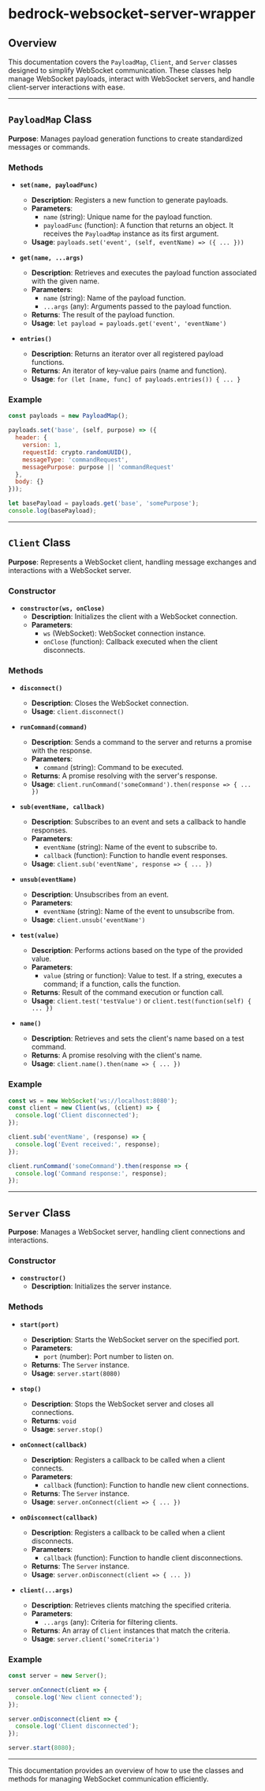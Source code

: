 # bedrock-websocket-server-wrapper

## Overview

This documentation covers the `PayloadMap`, `Client`, and `Server` classes designed to simplify WebSocket communication. These classes help manage WebSocket payloads, interact with WebSocket servers, and handle client-server interactions with ease.

---

## `PayloadMap` Class

**Purpose**: Manages payload generation functions to create standardized messages or commands.

### Methods

- **`set(name, payloadFunc)`**
  - **Description**: Registers a new function to generate payloads.
  - **Parameters**:
    - `name` (string): Unique name for the payload function.
    - `payloadFunc` (function): A function that returns an object. It receives the `PayloadMap` instance as its first argument.
  - **Usage**: `payloads.set('event', (self, eventName) => ({ ... }))`

- **`get(name, ...args)`**
  - **Description**: Retrieves and executes the payload function associated with the given name.
  - **Parameters**:
    - `name` (string): Name of the payload function.
    - `...args` (any): Arguments passed to the payload function.
  - **Returns**: The result of the payload function.
  - **Usage**: `let payload = payloads.get('event', 'eventName')`

- **`entries()`**
  - **Description**: Returns an iterator over all registered payload functions.
  - **Returns**: An iterator of key-value pairs (name and function).
  - **Usage**: `for (let [name, func] of payloads.entries()) { ... }`

### Example

```javascript
const payloads = new PayloadMap();

payloads.set('base', (self, purpose) => ({
  header: {
    version: 1,
    requestId: crypto.randomUUID(),
    messageType: 'commandRequest',
    messagePurpose: purpose || 'commandRequest'
  },
  body: {}
}));

let basePayload = payloads.get('base', 'somePurpose');
console.log(basePayload);
```

---

## `Client` Class

**Purpose**: Represents a WebSocket client, handling message exchanges and interactions with a WebSocket server.

### Constructor

- **`constructor(ws, onClose)`**
  - **Description**: Initializes the client with a WebSocket connection.
  - **Parameters**:
    - `ws` (WebSocket): WebSocket connection instance.
    - `onClose` (function): Callback executed when the client disconnects.

### Methods

- **`disconnect()`**
  - **Description**: Closes the WebSocket connection.
  - **Usage**: `client.disconnect()`

- **`runCommand(command)`**
  - **Description**: Sends a command to the server and returns a promise with the response.
  - **Parameters**:
    - `command` (string): Command to be executed.
  - **Returns**: A promise resolving with the server's response.
  - **Usage**: `client.runCommand('someCommand').then(response => { ... })`

- **`sub(eventName, callback)`**
  - **Description**: Subscribes to an event and sets a callback to handle responses.
  - **Parameters**:
    - `eventName` (string): Name of the event to subscribe to.
    - `callback` (function): Function to handle event responses.
  - **Usage**: `client.sub('eventName', response => { ... })`

- **`unsub(eventName)`**
  - **Description**: Unsubscribes from an event.
  - **Parameters**:
    - `eventName` (string): Name of the event to unsubscribe from.
  - **Usage**: `client.unsub('eventName')`

- **`test(value)`**
  - **Description**: Performs actions based on the type of the provided value.
  - **Parameters**:
    - `value` (string or function): Value to test. If a string, executes a command; if a function, calls the function.
  - **Returns**: Result of the command execution or function call.
  - **Usage**: `client.test('testValue')` or `client.test(function(self) { ... })`

- **`name()`**
  - **Description**: Retrieves and sets the client's name based on a test command.
  - **Returns**: A promise resolving with the client's name.
  - **Usage**: `client.name().then(name => { ... })`

### Example

```javascript
const ws = new WebSocket('ws://localhost:8080');
const client = new Client(ws, (client) => {
  console.log('Client disconnected');
});

client.sub('eventName', (response) => {
  console.log('Event received:', response);
});

client.runCommand('someCommand').then(response => {
  console.log('Command response:', response);
});
```

---

## `Server` Class

**Purpose**: Manages a WebSocket server, handling client connections and interactions.

### Constructor

- **`constructor()`**
  - **Description**: Initializes the server instance.

### Methods

- **`start(port)`**
  - **Description**: Starts the WebSocket server on the specified port.
  - **Parameters**:
    - `port` (number): Port number to listen on.
  - **Returns**: The `Server` instance.
  - **Usage**: `server.start(8080)`

- **`stop()`**
  - **Description**: Stops the WebSocket server and closes all connections.
  - **Returns**: `void`
  - **Usage**: `server.stop()`

- **`onConnect(callback)`**
  - **Description**: Registers a callback to be called when a client connects.
  - **Parameters**:
    - `callback` (function): Function to handle new client connections.
  - **Returns**: The `Server` instance.
  - **Usage**: `server.onConnect(client => { ... })`

- **`onDisconnect(callback)`**
  - **Description**: Registers a callback to be called when a client disconnects.
  - **Parameters**:
    - `callback` (function): Function to handle client disconnections.
  - **Returns**: The `Server` instance.
  - **Usage**: `server.onDisconnect(client => { ... })`

- **`client(...args)`**
  - **Description**: Retrieves clients matching the specified criteria.
  - **Parameters**:
    - `...args` (any): Criteria for filtering clients.
  - **Returns**: An array of `Client` instances that match the criteria.
  - **Usage**: `server.client('someCriteria')`

### Example

```javascript
const server = new Server();

server.onConnect(client => {
  console.log('New client connected');
});

server.onDisconnect(client => {
  console.log('Client disconnected');
});

server.start(8080);
```

---

This documentation provides an overview of how to use the classes and methods for managing WebSocket communication efficiently.


